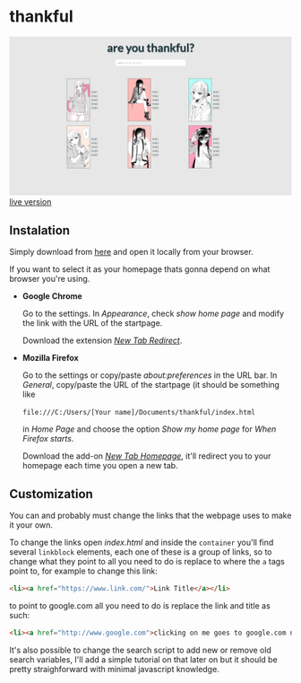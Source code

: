 # thankful
 
![preview](https://raw.githubusercontent.com/DanyBoss/thankful/master/preview.png)
[live version](https://danyboss.github.io/thankful/)

## Instalation
Simply download from [here](https://github.com/DanyBoss/ubiquitous/archive/master.zip) and open it locally from your browser.

If you want to select it as your homepage thats gonna depend on what browser you're using.

* **Google Chrome**

  Go to the settings. In *Appearance*, check *show home page* and modify the link with the URL of the startpage. 
  
  Download the extension [*New Tab Redirect*](https://chrome.google.com/webstore/detail/new-tab-redirect/icpgjfneehieebagbmdbhnlpiopdcmna?hl=en).

* **Mozilla Firefox**

  Go to the settings or copy/paste *about:preferences* in the URL bar. In *General*, copy/paste the URL of the startpage (it should be something like 
  
  `file:///C:/Users/[Your name]/Documents/thankful/index.html` 
  
  in *Home Page* and choose the option *Show my home page* for *When Firefox starts*.
  
  Download the add-on [*New Tab Homepage*](https://addons.mozilla.org/en-US/firefox/addon/new-tab-homepage/), it'll redirect you to your homepage each time you open a new tab.

## Customization
You can and probably must change the links that the webpage uses to make it your own.

To change the links open *index.html* and inside the `container` you'll find several `linkblock` elements, each one of these is a group of links, so to change what they point to all you need to do is replace to where the `a` tags point to, for example to change this link:

```html
<li><a href="https://www.link.com/">Link Title</a></li>
```

to point to google.com all you need to do is replace the link and title as such:

```html
<li><a href="http://www.google.com">clicking on me goes to google.com now</a></li>
```

It's also possible to change the search script to add new or remove old search variables, I'll add a simple tutorial on that later on but it should be pretty straighforward with minimal javascript knowledge.
